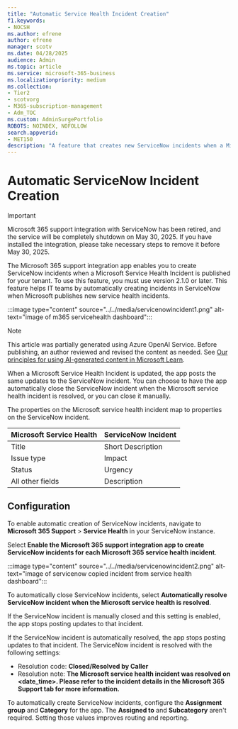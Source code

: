 ```yaml
---
title: "Automatic Service Health Incident Creation"
f1.keywords:
- NOCSH
ms.author: efrene
author: efrene
manager: scotv
ms.date: 04/28/2025
audience: Admin
ms.topic: article
ms.service: microsoft-365-business
ms.localizationpriority: medium
ms.collection:
- Tier2
- scotvorg
- M365-subscription-management
- Adm_TOC
ms.custom: AdminSurgePortfolio
ROBOTS: NOINDEX, NOFOLLOW
search.appverid:
- MET150
description: "A feature that creates new ServiceNow incidents when a Microsoft Service Health Incident is published for your Microsoft 365 tenant."
---
```


# Automatic ServiceNow Incident Creation

> [!IMPORTANT]
> Microsoft 365 support integration with ServiceNow has been retired, and the service will be completely shutdown on May 30, 2025. If you have installed the integration, please take necessary steps to remove it before May 30, 2025.

The Microsoft 365 support integration app enables you to create ServiceNow incidents when a Microsoft Service Health Incident is published for your tenant. To use this feature, you must use version 2.1.0 or later. This feature helps IT teams by automatically creating incidents in ServiceNow when Microsoft publishes new service health incidents.

:::image type="content" source="../../media/servicenowincident1.png" alt-text="image of m365 servicehealth dashboard":::

> [!NOTE]
> This article was partially generated using Azure OpenAI Service. Before publishing, an author reviewed and revised the content as needed. See [Our principles for using AI-generated content in Microsoft Learn](https://aka.ms/ai-content-principles).

When a Microsoft Service Health Incident is updated, the app posts the same updates to the ServiceNow incident. You can choose to have the app automatically close the ServiceNow incident when the Microsoft service health incident is resolved, or you can close it manually.

The properties on the Microsoft service health incident map to properties on the ServiceNow incident.

| Microsoft Service Health | ServiceNow Incident |
| --- | --- |
| Title | Short Description |
| Issue type | Impact |
| Status | Urgency |
| All other fields | Description |

## Configuration

To enable automatic creation of ServiceNow incidents, navigate to **Microsoft 365 Support** > **Service Health** in your ServiceNow instance.

Select **Enable the Microsoft 365 support integration app to create ServiceNow incidents for each Microsoft 365 service health incident**.

:::image type="content" source="../../media/servicenowincident2.png" alt-text="image of servicenow copied incident from service health dashboard":::

To automatically close ServiceNow incidents, select **Automatically resolve ServiceNow incident when the Microsoft service health is resolved**.

If the ServiceNow incident is manually closed and this setting is enabled, the app stops posting updates to that incident.

If the ServiceNow incident is automatically resolved, the app stops posting updates to that incident. The ServiceNow incident is resolved with the following settings:

- Resolution code: **Closed/Resolved by Caller**
- Resolution note: **The Microsoft service health incident was resolved on <date_time>. Please refer to the incident details in the Microsoft 365 Support tab for more information.**

To automatically create ServiceNow incidents, configure the **Assignment group** and **Category** for the app. The **Assigned to** and **Subcategory** aren't required. Setting those values improves routing and reporting.
